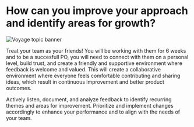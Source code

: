 # How can you improve your approach and identify areas for growth?
![Voyage topic banner](../assets/horizontal-paint-splash-green.jpg)

Treat your team as your friends! You will be working with them for 6 weeks and to be a succesfull PO, you will need to connect with them on a personal level, build trust, and create a friendly and supportive environment where feedback is welcome and valued. This will create a collaborative environment where everyone feels comfortable contributing and sharing ideas, which result in continuous improvement and better product outcomes.

Actively listen, document, and analyze feedback to identify recurring themes and areas for improvement. Prioritize and implement changes accordingly to enhance your performance and to align with the needs of your team.